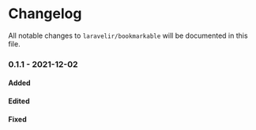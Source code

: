 # Changelog

All notable changes to `laravelir/bookmarkable` will be documented in this file.

### 0.1.1 - 2021-12-02

#### Added

#### Edited

#### Fixed
